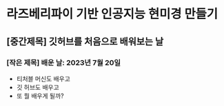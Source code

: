 # 라즈베리파이 기반 인공지능 현미경 만들기

## [중간제목] 깃허브를 처음으로 배워보는 날

### [작은 제목] 배운 날: 2023년 7월 20일

* 티처블 머신도 배우고
* 깃 허브도 배우고
* 또 뭘 배우게 될까?





















































































